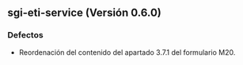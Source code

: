 ## sgi-eti-service (Versión 0.6.0)

### Defectos
* Reordenación del contenido del apartado 3.7.1 del formulario M20.
